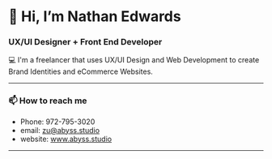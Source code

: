 # 👋 Hi, I’m Nathan Edwards
### UX/UI Designer + Front End Developer 

:computer: I'm a freelancer that uses UX/UI Design and Web Development to create Brand Identities and eCommerce Websites.

---

### 📫 How to reach me
- Phone: 972-795-3020
- email: zu@abyss.studio
- website: www.abyss.studio

---


<!---
theycallmezu/theycallmezu is a ✨ special ✨ repository because its `README.md` (this file) appears on your GitHub profile.
You can click the Preview link to take a look at your changes.
--->
